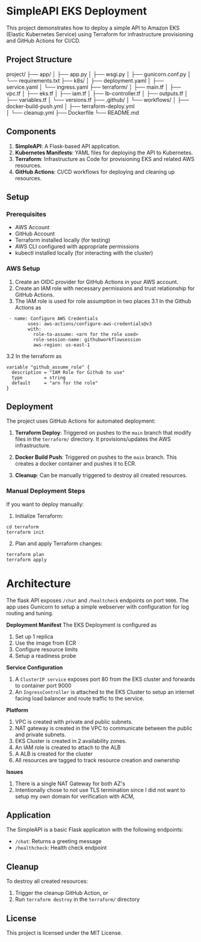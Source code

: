 # SimpleAPI EKS Deployment

This project demonstrates how to deploy a simple API to Amazon EKS (Elastic Kubernetes Service) using Terraform for infrastructure provisioning and GitHub Actions for CI/CD.

## Project Structure

project/
├── app/
│ ├── app.py
│ ├── wsgi.py
│ ├── gunicorn.conf.py
│ └── requirements.txt
├── k8s/
│ ├── deployment.yaml
│ ├── service.yaml
│ └── ingress.yaml
├── terraform/
│ ├── main.tf
│ ├── vpc.tf
│ ├── eks.tf
│ ├── iam.tf
│ ├── lb-controller.tf
│ ├── outputs.tf
│ ├── variables.tf
│ └── versions.tf
├── .github/
│ └── workflows/
│ ├── docker-build-push.yml
│ ├── terraform-deploy.yml  
│ └── cleanup.yml
├── Dockerfile
└── README.md

## Components

1. **SimpleAPI**: A Flask-based API application.
2. **Kubernetes Manifests**: YAML files for deploying the API to Kubernetes.
3. **Terraform**: Infrastructure as Code for provisioning EKS and related AWS resources.
4. **GitHub Actions**: CI/CD workflows for deploying and cleaning up resources.

## Setup

### Prerequisites

- AWS Account
- GitHub Account
- Terraform installed locally (for testing)
- AWS CLI configured with appropriate permissions
- kubectl installed locally (for interacting with the cluster)

### AWS Setup

1. Create an OIDC provider for GitHub Actions in your AWS account.
2. Create an IAM role with necessary permissions and trust relationship for GitHub Actions.
3. The IAM role is used for role assumption in two places
   3.1 In the Github Actions as

```
 - name: Configure AWS Credentials
        uses: aws-actions/configure-aws-credentials@v3
        with:
          role-to-assume: <arn for the role used>
          role-session-name: githubworkflowsession
          aws-region: us-east-1
```

3.2 In the terraform as

```
variable "github_assume_role" {
  description = "IAM Role for Github to use"
  type        = string
  default     = "arn for the role"
}
```

## Deployment

The project uses GitHub Actions for automated deployment:

1. **Terraform Deploy**: Triggered on pushes to the `main` branch that modify files in the `terraform/` directory. It provisions/updates the AWS infrastructure.

2. **Docker Build Push**: Triggered on pushes to the `main` branch. This creates a docker container and pushes it to ECR.

3. **Cleanup**: Can be manually triggered to destroy all created resources.

### Manual Deployment Steps

If you want to deploy manually:

1. Initialize Terraform:

```
cd terraform
terraform init
```

2. Plan and apply Terraform changes:

```
terraform plan
terraform apply
```

# Architecture

The flask API exposes `/chat` and `/healtcheck` endpoints on port `9000`.
The app uses Gunicorn to setup a simple webserver with configuration for log routing and tuning.

**Deployment Manifest**
The EKS Deployment is configured as

1. Set up 1 replica
2. Use the image from ECR
3. Configure resource limits
4. Setup a readiness probe

**Service Configuration**

1. A `ClusterIP service` exposes port 80 from the EKS cluster and forwards to container port 9000
2. An `IngressController` is attached to the EKS Cluster to setup an internet facing load balancer and route traffic to the service.

**Platform**

1. VPC is created with private and public subnets.
2. NAT gateway is created in the VPC to communicate between the public and private subnets.
3. EKS Cluster is created in 2 availability zones.
4. An IAM role is created to attach to the ALB
5. A ALB is created for the cluster
6. All resources are tagged to track resource creation and ownership

**Issues**

1. There is a single NAT Gateway for both AZ's
2. Intentionally chose to not use TLS termination since I did not want to setup my own domain for verification with ACM,

## Application

The SimpleAPI is a basic Flask application with the following endpoints:

- `/chat`: Returns a greeting message
- `/healthcheck`: Health check endpoint

## Cleanup

To destroy all created resources:

1. Trigger the cleanup GitHub Action, or
2. Run `terraform destroy` in the `terraform/` directory

## License

This project is licensed under the MIT License.
